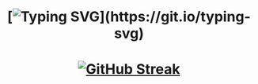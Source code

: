 <h1 align="center"> 
  
  [![Typing SVG](https://readme-typing-svg.demolab.com?font=Fira+Code&pause=1000&color=70A5FD&center=true&vCenter=true&width=450&height=80&lines=Hello+World+!)](https://git.io/typing-svg)
  
</h1> 

<h1 align="center"> 
  
[![GitHub Streak](https://streak-stats.demolab.com?user=requindelanight&theme=tokyonight&hide_border=true&locale=fr&date_format=j%20M%5B%20Y%5D&type=png)](https://git.io/streak-stats)

</h1>
